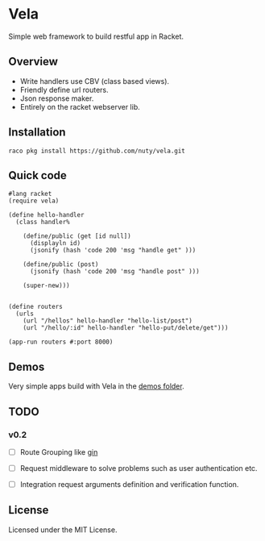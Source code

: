 Vela
========

Simple web framework to build restful app in Racket. 

Overview
------------
- Write handlers use CBV (class based views).
- Friendly define url routers.
- Json response maker.
- Entirely on the racket webserver lib.


Installation
------------

`raco pkg install https://github.com/nuty/vela.git`

Quick code 
-----------

```racket
#lang racket
(require vela)

(define hello-handler
  (class handler%

    (define/public (get [id null])
      (displayln id)
      (jsonify (hash 'code 200 'msg "handle get" )))

    (define/public (post)
      (jsonify (hash 'code 200 'msg "handle post" )))

    (super-new)))


(define routers
  (urls
    (url "/hellos" hello-handler "hello-list/post")
    (url "/hello/:id" hello-handler "hello-put/delete/get")))

(app-run routers #:port 8000)

```

Demos
----------
Very simple apps build with Vela in the [demos folder](https://github.com/nuty/vela/tree/master/demos).


TODO
----

### v0.2

- [ ] Route Grouping like [gin](https://github.com/gin-gonic/gin)
- [ ] Request middleware to solve problems such as user authentication etc.
- [ ] Integration request arguments definition and verification function.


License
-------
Licensed under the MIT License.